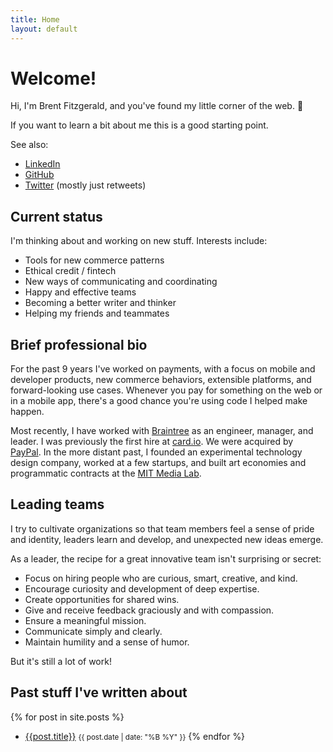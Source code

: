 ```yaml
---
title: Home
layout: default
---
```


# Welcome!

Hi, I'm Brent Fitzgerald, and you've found my little corner of the web. 🌈

If you want to learn a bit about me this is a good starting point. 

See also:
- [LinkedIn](https://www.linkedin.com/in/brentfitzgerald/)
- [GitHub](https://github.com/burnto)
- [Twitter](https://twitter.com/burnto) (mostly just retweets)

## Current status

I'm thinking about and working on new stuff. Interests include:
- Tools for new commerce patterns
- Ethical credit / fintech
- New ways of communicating and coordinating
- Happy and effective teams
- Becoming a better writer and thinker
- Helping my friends and teammates

## Brief professional bio

For the past 9 years I've worked on payments, with a focus on mobile and developer products, new commerce behaviors, extensible platforms, and forward-looking use cases. Whenever you pay for something on the web or in a mobile app, there's a good chance you're using code I helped make happen.

Most recently, I have worked with [Braintree](https://braintreepayments.com) as an engineer, manager, and leader. I was previously the first hire at [card.io](https://card.io). We were acquired by [PayPal](https://paypal.com/). In the more distant past, I founded an experimental technology design company, worked at a few startups, and built art economies and programmatic contracts at the [MIT Media Lab](https://www.media.mit.edu/).

## Leading teams

I try to cultivate organizations so that team members feel a sense of pride and identity, leaders learn and develop, and unexpected new ideas emerge. 

As a leader, the recipe for a great innovative team isn't surprising or secret:

- Focus on hiring people who are curious, smart, creative, and kind. 
- Encourage curiosity and development of deep expertise.
- Create opportunities for shared wins.
- Give and receive feedback graciously and with compassion.
- Ensure a meaningful mission.
- Communicate simply and clearly.
- Maintain humility and a sense of humor.

But it's still a lot of work! 


## Past stuff I've written about 

{% for post in site.posts %}  
- [{{post.title}}]({{post.url}}) <small>{{ post.date | date: "%B %Y" }}</small>
{% endfor %}  

